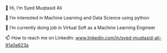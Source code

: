 👋 Hi, I’m Syed Muqtasid Ali

👀 I’m interested in Machine Learning and Data Science using python

🌱 I’m currently doing job in Virtual Soft as a Machine Learning Engineer

📫 How to reach me on LinkedIn: www.linkedin.com/in/syed-muqtasid-ali-91a0a623a

